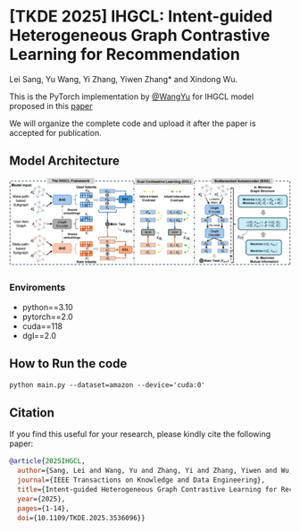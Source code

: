 # [TKDE 2025] IHGCL: Intent-guided Heterogeneous Graph Contrastive Learning for Recommendation
Lei Sang, Yu Wang, Yi Zhang, Yiwen Zhang* and Xindong Wu. 

This is the PyTorch implementation by <a href='https://github.com/wangyu0627'>@WangYu</a> for IHGCL model proposed in this [paper](https://ieeexplore.ieee.org/document/10857594)

We will organize the complete code and upload it after the paper is accepted for publication.

## Model Architecture
<img src='model_IHGCL.png' />

### Enviroments
- python==3.10
- pytorch==2.0
- cuda==118
- dgl==2.0
## How to Run the code
```
python main.py --dataset=amazon --device='cuda:0'
```
## Citation

If you find this useful for your research, please kindly cite the following paper:

```bibtex
@article{2025IHGCL,
  author={Sang, Lei and Wang, Yu and Zhang, Yi and Zhang, Yiwen and Wu, Xindong},
  journal={IEEE Transactions on Knowledge and Data Engineering}, 
  title={Intent-guided Heterogeneous Graph Contrastive Learning for Recommendation}, 
  year={2025},
  pages={1-14},
  doi={10.1109/TKDE.2025.3536096}}
